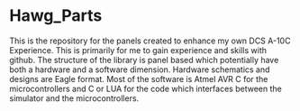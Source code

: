 # Hawg_Parts
This is the repository for the panels created to enhance my own DCS A-10C Experience.  This is primarily for me to gain experience and skills with github.
The structure of the library is panel based which potentially have both a hardware and a software dimension.  Hardware schematics and designs are Eagle format.  Most of the software is Atmel AVR C for the microcontrollers and C or LUA for the code which interfaces between the simulator and the microcontrollers.
